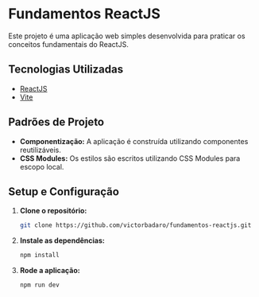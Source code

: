 # Fundamentos ReactJS

Este projeto é uma aplicação web simples desenvolvida para praticar os conceitos fundamentais do ReactJS.

## Tecnologias Utilizadas

- [ReactJS](httpss://react.dev/)
- [Vite](httpss://vitejs.dev/)

## Padrões de Projeto

- **Componentização:** A aplicação é construída utilizando componentes reutilizáveis.
- **CSS Modules:** Os estilos são escritos utilizando CSS Modules para escopo local.

## Setup e Configuração

1. **Clone o repositório:**
   ```bash
   git clone https://github.com/victorbadaro/fundamentos-reactjs.git
   ```
2. **Instale as dependências:**
   ```bash
   npm install
   ```
3. **Rode a aplicação:**
   ```bash
   npm run dev
   ```
